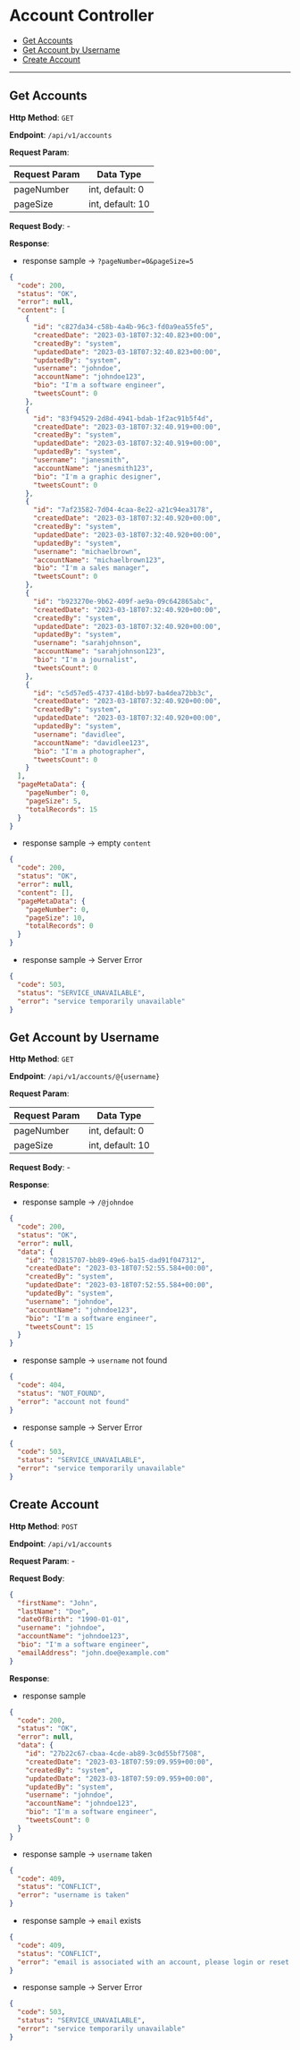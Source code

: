 # Account Controller

- [Get Accounts](#get-accounts)
- [Get Account by Username](#get-account-by-username)
- [Create Account](#create-account)

---

## <a name="get-accounts"></a> Get Accounts

**Http Method**: `GET`

**Endpoint**: `/api/v1/accounts`

**Request Param**:

| Request Param | Data Type        |
|---------------|------------------|
| pageNumber    | int, default: 0  |
| pageSize      | int, default: 10 |

**Request Body**: -

**Response**:

- response sample &rarr; `?pageNumber=0&pageSize=5`

```json
{
  "code": 200,
  "status": "OK",
  "error": null,
  "content": [
    {
      "id": "c827da34-c58b-4a4b-96c3-fd0a9ea55fe5",
      "createdDate": "2023-03-18T07:32:40.823+00:00",
      "createdBy": "system",
      "updatedDate": "2023-03-18T07:32:40.823+00:00",
      "updatedBy": "system",
      "username": "johndoe",
      "accountName": "johndoe123",
      "bio": "I'm a software engineer",
      "tweetsCount": 0
    },
    {
      "id": "83f94529-2d8d-4941-bdab-1f2ac91b5f4d",
      "createdDate": "2023-03-18T07:32:40.919+00:00",
      "createdBy": "system",
      "updatedDate": "2023-03-18T07:32:40.919+00:00",
      "updatedBy": "system",
      "username": "janesmith",
      "accountName": "janesmith123",
      "bio": "I'm a graphic designer",
      "tweetsCount": 0
    },
    {
      "id": "7af23582-7d04-4caa-8e22-a21c94ea3178",
      "createdDate": "2023-03-18T07:32:40.920+00:00",
      "createdBy": "system",
      "updatedDate": "2023-03-18T07:32:40.920+00:00",
      "updatedBy": "system",
      "username": "michaelbrown",
      "accountName": "michaelbrown123",
      "bio": "I'm a sales manager",
      "tweetsCount": 0
    },
    {
      "id": "b923270e-9b62-409f-ae9a-09c642865abc",
      "createdDate": "2023-03-18T07:32:40.920+00:00",
      "createdBy": "system",
      "updatedDate": "2023-03-18T07:32:40.920+00:00",
      "updatedBy": "system",
      "username": "sarahjohnson",
      "accountName": "sarahjohnson123",
      "bio": "I'm a journalist",
      "tweetsCount": 0
    },
    {
      "id": "c5d57ed5-4737-418d-bb97-ba4dea72bb3c",
      "createdDate": "2023-03-18T07:32:40.920+00:00",
      "createdBy": "system",
      "updatedDate": "2023-03-18T07:32:40.920+00:00",
      "updatedBy": "system",
      "username": "davidlee",
      "accountName": "davidlee123",
      "bio": "I'm a photographer",
      "tweetsCount": 0
    }
  ],
  "pageMetaData": {
    "pageNumber": 0,
    "pageSize": 5,
    "totalRecords": 15
  }
}
```

- response sample &rarr; empty `content`

```json
{
  "code": 200,
  "status": "OK",
  "error": null,
  "content": [],
  "pageMetaData": {
    "pageNumber": 0,
    "pageSize": 10,
    "totalRecords": 0
  }
}
```

- response sample &rarr; Server Error

```json
{
  "code": 503,
  "status": "SERVICE_UNAVAILABLE",
  "error": "service temporarily unavailable"
}
```

## <a name="get-account-by-username"></a> Get Account by Username

**Http Method**: `GET`

**Endpoint**: `/api/v1/accounts/@{username}`

**Request Param**:

| Request Param | Data Type        |
|---------------|------------------|
| pageNumber    | int, default: 0  |
| pageSize      | int, default: 10 |

**Request Body**: -

**Response**:

- response sample &rarr; `/@johndoe`

```json
{
  "code": 200,
  "status": "OK",
  "error": null,
  "data": {
    "id": "02815707-bb89-49e6-ba15-dad91f047312",
    "createdDate": "2023-03-18T07:52:55.584+00:00",
    "createdBy": "system",
    "updatedDate": "2023-03-18T07:52:55.584+00:00",
    "updatedBy": "system",
    "username": "johndoe",
    "accountName": "johndoe123",
    "bio": "I'm a software engineer",
    "tweetsCount": 15
  }
}
```

- response sample &rarr; `username` not found

```json
{
  "code": 404,
  "status": "NOT_FOUND",
  "error": "account not found"
}
```

- response sample &rarr; Server Error

```json
{
  "code": 503,
  "status": "SERVICE_UNAVAILABLE",
  "error": "service temporarily unavailable"
}
```

## <a name="create-account"></a> Create Account

**Http Method**: `POST`

**Endpoint**: `/api/v1/accounts`

**Request Param**: -

**Request Body**:

```json
{
  "firstName": "John",
  "lastName": "Doe",
  "dateOfBirth": "1990-01-01",
  "username": "johndoe",
  "accountName": "johndoe123",
  "bio": "I'm a software engineer",
  "emailAddress": "john.doe@example.com"
}
```

**Response**:

- response sample

```json
{
  "code": 200,
  "status": "OK",
  "error": null,
  "data": {
    "id": "27b22c67-cbaa-4cde-ab89-3c0d55bf7508",
    "createdDate": "2023-03-18T07:59:09.959+00:00",
    "createdBy": "system",
    "updatedDate": "2023-03-18T07:59:09.959+00:00",
    "updatedBy": "system",
    "username": "johndoe",
    "accountName": "johndoe123",
    "bio": "I'm a software engineer",
    "tweetsCount": 0
  }
}
```

- response sample &rarr; `username` taken

```json
{
  "code": 409,
  "status": "CONFLICT",
  "error": "username is taken"
}
```

- response sample &rarr; `email` exists

```json
{
  "code": 409,
  "status": "CONFLICT",
  "error": "email is associated with an account, please login or reset password"
}
```

- response sample &rarr; Server Error

```json
{
  "code": 503,
  "status": "SERVICE_UNAVAILABLE",
  "error": "service temporarily unavailable"
}
```
